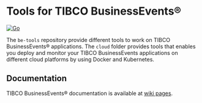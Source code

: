 # Tools for TIBCO BusinessEvents®

[![Go](https://github.com/TIBCOSoftware/be-tools/actions/workflows/helm-template-test.yml/badge.svg)](https://github.com/TIBCOSoftware/be-tools/actions/workflows/helm-template-test.yml)

The `be-tools` repository provide different tools to work on TIBCO BusinessEvents® applications.
The `cloud` folder provides tools that enables you deploy and monitor your TIBCO BusinessEvents applications on different cloud platforms by using Docker and Kubernetes.

## Documentation

TIBCO BusinessEvents® documentation is available at [wiki pages](https://github.com/TIBCOSoftware/be-tools/wiki).

